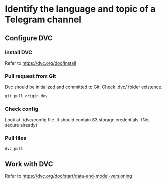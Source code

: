 # Identify the language and topic of a Telegram channel

## Configure DVC
### Install DVC
Refer to https://dvc.org/doc/install

### Pull request from Git
Dvc should be initialized and committed to Git. Check .dvc/ folder existence.
```bash
git pull origin dev
```

### Check config
Look at ./dvc/config file. It should contain S3 storage credentials. (Not secure already)

### Pull files
```bash
dvc pull
```

## Work with DVC
Refer to https://dvc.org/doc/start/data-and-model-versioning
